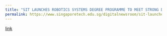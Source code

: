 ```yaml
---
title: "SIT LAUNCHES ROBOTICS SYSTEMS DEGREE PROGRAMME TO MEET STRONG DEMAND FOR AUTOMATION"
permalink: https://www.singaporetech.edu.sg/digitalnewsroom/sit-launches-robotics-systems-degree-programme-to-meet-strong-demand-for-automation/
---
```

[link](https://www.singaporetech.edu.sg/digitalnewsroom/sit-launches-robotics-systems-degree-programme-to-meet-strong-demand-for-automation/)